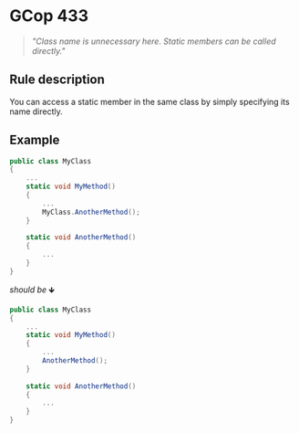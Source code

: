 ﻿# GCop 433

> *"Class name is unnecessary here. Static members can be called directly."*

## Rule description

You can access a static member in the same class by simply specifying its name directly.

## Example

```csharp
public class MyClass
{
    ...
    static void MyMethod()
    {
        ...
        MyClass.AnotherMethod();
    }
    
    static void AnotherMethod()
    {
        ...
    }
}
```

*should be* 🡻

```csharp
public class MyClass
{
    ...
    static void MyMethod()
    {
        ...
        AnotherMethod();
    }
    
    static void AnotherMethod()
    {
        ...
    }
}
```
